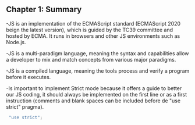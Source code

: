 ## Chapter 1: Summary

-JS is an implementation of the ECMAScript standard (ECMAScript 2020 beign the latest version), which is guided by the TC39 committee and hosted by ECMA. It runs in browsers and other JS environments such as Node.js.

-JS is a multi-paradigm language, meaning the syntax and
capabilities allow a developer to mix and match concepts from various major paradigms.

-JS is a compiled language, meaning the tools process and verify a program before it executes.

-Is important to implement Strict mode because it offers a guide to better our JS coding, it should always be implemented on the first line or as a first instruction (comments and blank spaces can be included before de "use strict" pragma).

```js
 "use strict";
```